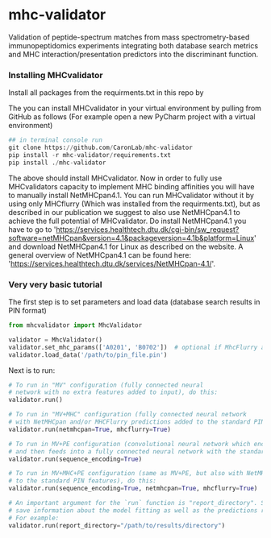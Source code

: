 # mhc-validator
Validation of peptide-spectrum matches from mass spectrometry-based immunopeptidomics experiments integrating both database search metrics and
MHC interaction/presentation predictors into the discriminant function.

### Installing MHCvalidator

Install all packages from the requirments.txt in this repo by 

The you can install MHCvalidator in your virtual environment by pulling from GitHub as follows
(For example open a new PyCharm project with a virtual environment)
```python
## in terminal console run
git clone https://github.com/CaronLab/mhc-validator
pip install -r mhc-validator/requirements.txt
pip install ./mhc-validator
```
The above should install MHCvalidator. 
Now in order to fully use MHCvalidators capacity to implement MHC binding affinities you will have to manually install NetMHCpan4.1. You can run MHCvalidator without it by using only MHCflurry (Which was installed from the requirments.txt), but as described in our publication we suggest to also use NetMHCpan4.1 to achieve the full potential of MHCvalidator. 
Do install NetMHCpan4.1 you have to go to 'https://services.healthtech.dtu.dk/cgi-bin/sw_request?software=netMHCpan&version=4.1&packageversion=4.1b&platform=Linux' and download NetMHCpan4.1 for Linux as described on the website. A general overview of  NetMHCpan4.1 can be found here: 'https://services.healthtech.dtu.dk/services/NetMHCpan-4.1/'. 


### Very very basic tutorial

The first step is to set parameters and load data (database search results in PIN format)

```python
from mhcvalidator import MhcValidator

validator = MhcValidator()
validator.set_mhc_params(['A0201', 'B0702'])  # optional if MhcFlurry and NetMHCpan are not being used
validator.load_data('/path/to/pin_file.pin')
```

Next is to run:
```python
# To run in "MV" configuration (fully connected neural 
# network with no extra features added to input), do this:
validator.run()

# To run in "MV+MHC" configuration (fully connected neural network 
# with NetMHCpan and/or MHCFlurry predictions added to the standard PIN features), do this:
validator.run(netmhcpan=True, mhcflurry=True)

# To run in MV+PE configuration (convolutional neural network which encodes peptides sequences
# and then feeds into a fully connected neural network with the standard PIN features), do this:
validator.run(sequence_encoding=True)

# To run in MV+MHC+PE configuration (same as MV+PE, but also with NetMHCpan and/or MhcFlurry predictions added 
# to the standard PIN features), do this:
validator.run(sequence_encoding=True, netmhcpan=True, mhcflurry=True)

# An important argument for the `run` function is "report_directory". Setting this tells MhcValidator to
# save information about the model fitting as well as the predictions results into this directory
# For example:
validator.run(report_directory="/path/to/results/directory")
```
